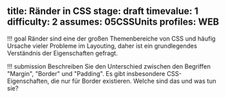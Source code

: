title: Ränder in CSS
stage: draft
timevalue: 1
difficulty: 2
assumes: 05CSSUnits
profiles: WEB
---
!!! goal
    Ränder sind eine der großen Themenbereiche von CSS und häufig Ursache vieler Probleme
    im Layouting, daher ist ein grundlegendes Verständnis der Eigenschaften gefragt.
    

!!! submission
    Beschreiben Sie den Unterschied zwischen den Begriffen "Margin", "Border" und "Padding".
    Es gibt insbesondere CSS-Eigenschaften, die nur für Border existieren. Welche sind das
    und was tun sie?
